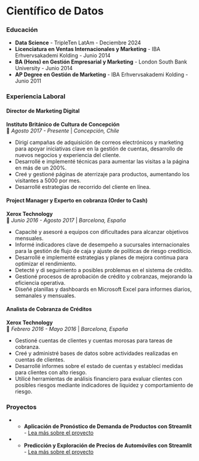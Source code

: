 # Científico de Datos

### Educación

* **Data Science** - TripleTen LatAm - Deciembre 2024
* **Licenciatura en Ventas Internacionales y Marketing** - IBA Erhvervsakademi Kolding - Junio 2014
* **BA (Hons) en Gestión Empresarial y Marketing** - London South Bank University - Junio 2014
* **AP Degree en Gestión de Marketing** - IBA Erhvervsakademi Kolding - Junio 2011

### Experiencia Laboral

#### Director de Marketing Digital
**Instituto Británico de Cultura de Concepción**  
📍 *Agosto 2017 - Presente* | *Concepción, Chile*  
- Dirigí campañas de adquisición de correos electrónicos y marketing para apoyar iniciativas clave en la gestión de cuentas, desarrollo de nuevos negocios y experiencia del cliente.
- Desarrollé e implementé técnicas para aumentar las visitas a la página en más de un 200%.
- Creé y gestioné páginas de aterrizaje para productos, aumentando los visitantes a 5000 por mes.
- Desarrollé estrategias de recorrido del cliente en línea.

#### Project Manager y Experto en cobranza (Order to Cash)  
**Xerox Technology**  
📍 *Junio 2016 - Agosto 2017* | *Barcelona, España*  
- Capacité y asesoré a equipos con dificultades para alcanzar objetivos mensuales.
- Informé indicadores clave de desempeño a sucursales internacionales para la gestión de flujo de caja y ajuste de políticas de riesgo crediticio.
- Desarrollé e implementé estrategias y planes de mejora continua para optimizar el rendimiento.
- Detecté y di seguimiento a posibles problemas en el sistema de crédito.
- Gestioné procesos de aprobación de crédito y cobranzas, mejorando la eficiencia operativa.
- Diseñé planillas y dashboards en Microsoft Excel para informes diarios, semanales y mensuales.

#### Analista de Cobranza de Créditos  
**Xerox Technology**  
📍 *Febrero 2016 - Mayo 2016* | *Barcelona, España*  
- Gestioné cuentas de clientes y cuentas morosas para tareas de cobranza.
- Creé y administré bases de datos sobre actividades realizadas en cuentas de clientes.
- Desarrollé informes sobre el estado de cuentas y establecí medidas para clientes con alto riesgo.
- Utilicé herramientas de análisis financiero para evaluar clientes con posibles riesgos mediante indicadores de liquidez y comportamiento de riesgo.

### Proyectos
* * **Aplicación de Pronóstico de Demanda de Productos con Streamlit** - [Lea más sobre el proyecto](https://bokols.github.io/Product-Demand-Forecasting-Application/)
* * **Predicción y Exploración de Precios de Automóviles con Streamlit** - [Lea más sobre el proyecto](https://bokols.github.io/Prediccion-de-Precios-de-Vehiculos/)
